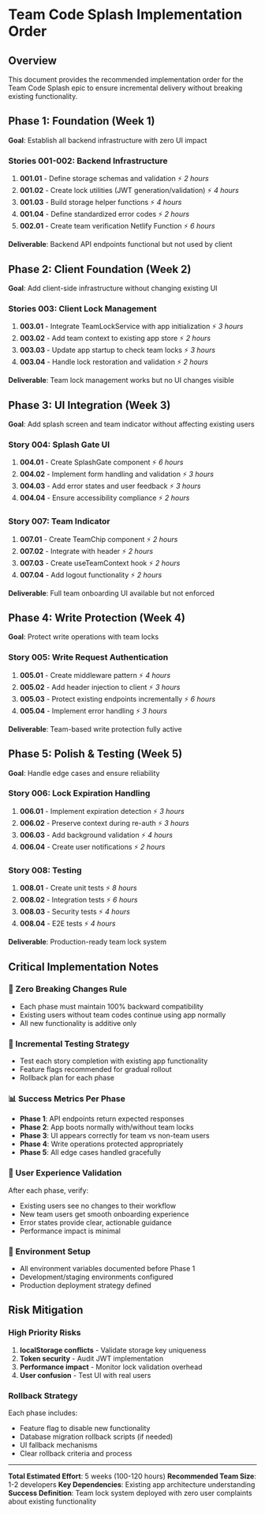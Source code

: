 # Team Code Splash Implementation Order

## Overview
This document provides the recommended implementation order for the Team Code Splash epic to ensure incremental delivery without breaking existing functionality.

## Phase 1: Foundation (Week 1)
**Goal**: Establish all backend infrastructure with zero UI impact

### Stories 001-002: Backend Infrastructure
1. **001.01** - Define storage schemas and validation ⚡ *2 hours*
2. **001.02** - Create lock utilities (JWT generation/validation) ⚡ *4 hours*
3. **001.03** - Build storage helper functions ⚡ *4 hours*
4. **001.04** - Define standardized error codes ⚡ *2 hours*
5. **002.01** - Create team verification Netlify Function ⚡ *6 hours*

**Deliverable**: Backend API endpoints functional but not used by client

## Phase 2: Client Foundation (Week 2)
**Goal**: Add client-side infrastructure without changing existing UI

### Stories 003: Client Lock Management
1. **003.01** - Integrate TeamLockService with app initialization ⚡ *3 hours*
2. **003.02** - Add team context to existing app store ⚡ *2 hours*
3. **003.03** - Update app startup to check team locks ⚡ *3 hours*
4. **003.04** - Handle lock restoration and validation ⚡ *2 hours*

**Deliverable**: Team lock management works but no UI changes visible

## Phase 3: UI Integration (Week 3)
**Goal**: Add splash screen and team indicator without affecting existing users

### Story 004: Splash Gate UI
1. **004.01** - Create SplashGate component ⚡ *6 hours*
2. **004.02** - Implement form handling and validation ⚡ *3 hours*
3. **004.03** - Add error states and user feedback ⚡ *3 hours*
4. **004.04** - Ensure accessibility compliance ⚡ *2 hours*

### Story 007: Team Indicator
1. **007.01** - Create TeamChip component ⚡ *2 hours*
2. **007.02** - Integrate with header ⚡ *2 hours*
3. **007.03** - Create useTeamContext hook ⚡ *2 hours*
4. **007.04** - Add logout functionality ⚡ *2 hours*

**Deliverable**: Full team onboarding UI available but not enforced

## Phase 4: Write Protection (Week 4)
**Goal**: Protect write operations with team locks

### Story 005: Write Request Authentication
1. **005.01** - Create middleware pattern ⚡ *4 hours*
2. **005.02** - Add header injection to client ⚡ *3 hours*
3. **005.03** - Protect existing endpoints incrementally ⚡ *6 hours*
4. **005.04** - Implement error handling ⚡ *3 hours*

**Deliverable**: Team-based write protection fully active

## Phase 5: Polish & Testing (Week 5)
**Goal**: Handle edge cases and ensure reliability

### Story 006: Lock Expiration Handling
1. **006.01** - Implement expiration detection ⚡ *3 hours*
2. **006.02** - Preserve context during re-auth ⚡ *3 hours*
3. **006.03** - Add background validation ⚡ *4 hours*
4. **006.04** - Create user notifications ⚡ *2 hours*

### Story 008: Testing
1. **008.01** - Create unit tests ⚡ *8 hours*
2. **008.02** - Integration tests ⚡ *6 hours*
3. **008.03** - Security tests ⚡ *4 hours*
4. **008.04** - E2E tests ⚡ *4 hours*

**Deliverable**: Production-ready team lock system

## Critical Implementation Notes

### 🚨 Zero Breaking Changes Rule
- Each phase must maintain 100% backward compatibility
- Existing users without team codes continue using app normally
- All new functionality is additive only

### 🔄 Incremental Testing Strategy
- Test each story completion with existing app functionality
- Feature flags recommended for gradual rollout
- Rollback plan for each phase

### 📊 Success Metrics Per Phase
- **Phase 1**: API endpoints return expected responses
- **Phase 2**: App boots normally with/without team locks
- **Phase 3**: UI appears correctly for team vs non-team users
- **Phase 4**: Write operations protected appropriately
- **Phase 5**: All edge cases handled gracefully

### 🎯 User Experience Validation
After each phase, verify:
- Existing users see no changes to their workflow
- New team users get smooth onboarding experience
- Error states provide clear, actionable guidance
- Performance impact is minimal

### 🔧 Environment Setup
- All environment variables documented before Phase 1
- Development/staging environments configured
- Production deployment strategy defined

## Risk Mitigation

### High Priority Risks
1. **localStorage conflicts** - Validate storage key uniqueness
2. **Token security** - Audit JWT implementation
3. **Performance impact** - Monitor lock validation overhead
4. **User confusion** - Test UI with real users

### Rollback Strategy
Each phase includes:
- Feature flag to disable new functionality
- Database migration rollback scripts (if needed)
- UI fallback mechanisms
- Clear rollback criteria and process

---

**Total Estimated Effort**: 5 weeks (100-120 hours)
**Recommended Team Size**: 1-2 developers
**Key Dependencies**: Existing app architecture understanding
**Success Definition**: Team lock system deployed with zero user complaints about existing functionality